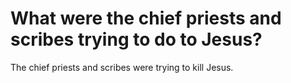 # What were the chief priests and scribes trying to do to Jesus?

The chief priests and scribes were trying to kill Jesus.
